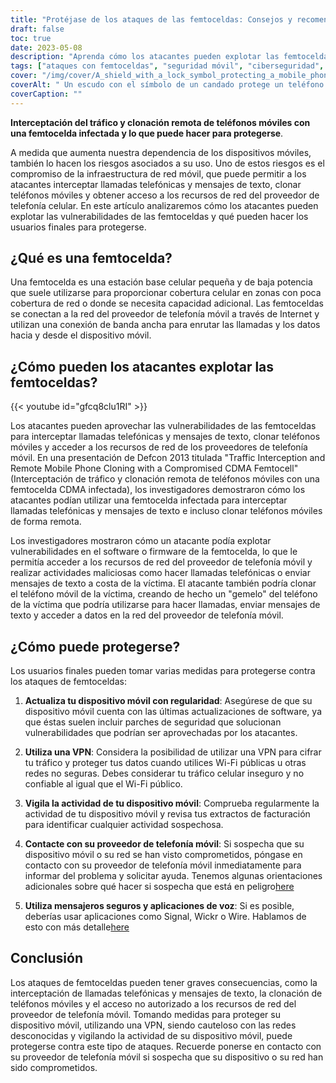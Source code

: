 ```yaml
---
title: "Protéjase de los ataques de las femtoceldas: Consejos y recomendaciones."
draft: false
toc: true
date: 2023-05-08
description: "Aprenda cómo los atacantes pueden explotar las femtoceldas para interceptar llamadas telefónicas y mensajes de texto, y qué puede hacer para protegerse contra estos ataques."
tags: ["ataques con femtoceldas", "seguridad móvil", "ciberseguridad", "redes celulares", "VPN", "clonación de teléfonos", "privacidad de los datos", "seguridad en internet", "dispositivos móviles", "proveedores de telefonía móvil", "seguridad de la red", "seguridad inalámbrica", "seguridad del teléfono móvil", "vulnerabilidades", "ciberataques", "parches de seguridad", "encriptación de datos", "ciberdelincuencia", "consejos de seguridad", "mensajería segura"]
cover: "/img/cover/A_shield_with_a_lock_symbol_protecting_a_mobile_phone.png"
coverAlt: " Un escudo con el símbolo de un candado protege un teléfono móvil de la mano de un hacker que intenta acceder a él."
coverCaption: ""
---
```


**Interceptación del tráfico y clonación remota de teléfonos móviles con una femtocelda infectada y lo que puede hacer para protegerse**.

A medida que aumenta nuestra dependencia de los dispositivos móviles, también lo hacen los riesgos asociados a su uso. Uno de estos riesgos es el compromiso de la infraestructura de red móvil, que puede permitir a los atacantes interceptar llamadas telefónicas y mensajes de texto, clonar teléfonos móviles y obtener acceso a los recursos de red del proveedor de telefonía celular. En este artículo analizaremos cómo los atacantes pueden explotar las vulnerabilidades de las femtoceldas y qué pueden hacer los usuarios finales para protegerse.

## ¿Qué es una femtocelda?

Una femtocelda es una estación base celular pequeña y de baja potencia que suele utilizarse para proporcionar cobertura celular en zonas con poca cobertura de red o donde se necesita capacidad adicional. Las femtoceldas se conectan a la red del proveedor de telefonía móvil a través de Internet y utilizan una conexión de banda ancha para enrutar las llamadas y los datos hacia y desde el dispositivo móvil.

## ¿Cómo pueden los atacantes explotar las femtoceldas?

{{< youtube id="gfcq8clu1RI" >}}

Los atacantes pueden aprovechar las vulnerabilidades de las femtoceldas para interceptar llamadas telefónicas y mensajes de texto, clonar teléfonos móviles y acceder a los recursos de red de los proveedores de telefonía móvil. En una presentación de Defcon 2013 titulada "Traffic Interception and Remote Mobile Phone Cloning with a Compromised CDMA Femtocell" (Interceptación de tráfico y clonación remota de teléfonos móviles con una femtocelda CDMA infectada), los investigadores demostraron cómo los atacantes podían utilizar una femtocelda infectada para interceptar llamadas telefónicas y mensajes de texto e incluso clonar teléfonos móviles de forma remota.

Los investigadores mostraron cómo un atacante podía explotar vulnerabilidades en el software o firmware de la femtocelda, lo que le permitía acceder a los recursos de red del proveedor de telefonía móvil y realizar actividades maliciosas como hacer llamadas telefónicas o enviar mensajes de texto a costa de la víctima. El atacante también podría clonar el teléfono móvil de la víctima, creando de hecho un "gemelo" del teléfono de la víctima que podría utilizarse para hacer llamadas, enviar mensajes de texto y acceder a datos en la red del proveedor de telefonía móvil.

## ¿Cómo puede protegerse?

Los usuarios finales pueden tomar varias medidas para protegerse contra los ataques de femtoceldas:

1. **Actualiza tu dispositivo móvil con regularidad**: Asegúrese de que su dispositivo móvil cuenta con las últimas actualizaciones de software, ya que éstas suelen incluir parches de seguridad que solucionan vulnerabilidades que podrían ser aprovechadas por los atacantes.
   
2. **Utiliza una VPN**: Considera la posibilidad de utilizar una VPN para cifrar tu tráfico y proteger tus datos cuando utilices Wi-Fi públicas u otras redes no seguras. Debes considerar tu tráfico celular inseguro y no confiable al igual que el Wi-Fi público.

3. **Vigila la actividad de tu dispositivo móvil**: Comprueba regularmente la actividad de tu dispositivo móvil y revisa tus extractos de facturación para identificar cualquier actividad sospechosa.

4. **Contacte con su proveedor de telefonía móvil**: Si sospecha que su dispositivo móvil o su red se han visto comprometidos, póngase en contacto con su proveedor de telefonía móvil inmediatamente para informar del problema y solicitar ayuda. Tenemos algunas orientaciones adicionales sobre qué hacer si sospecha que está en peligro[here](https://simeononsecurity.ch/articles/what-to-do-if-you-suspect-your-computer-phone-or-email-is-compromised/)

5. **Utiliza mensajeros seguros y aplicaciones de voz**: Si es posible, deberías usar aplicaciones como Signal, Wickr o Wire. Hablamos de esto con más detalle[here](https://simeononsecurity.ch/recommendations/messengers/)

## Conclusión

Los ataques de femtoceldas pueden tener graves consecuencias, como la interceptación de llamadas telefónicas y mensajes de texto, la clonación de teléfonos móviles y el acceso no autorizado a los recursos de red del proveedor de telefonía móvil. Tomando medidas para proteger su dispositivo móvil, utilizando una VPN, siendo cauteloso con las redes desconocidas y vigilando la actividad de su dispositivo móvil, puede protegerse contra este tipo de ataques. Recuerde ponerse en contacto con su proveedor de telefonía móvil si sospecha que su dispositivo o su red han sido comprometidos.
